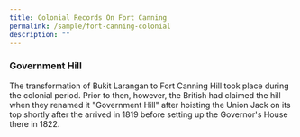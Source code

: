 ```yaml
---
title: Colonial Records On Fort Canning
permalink: /sample/fort-canning-colonial
description: ""
---
```

### **Government Hill**

The transformation of Bukit Larangan to Fort Canning Hill took place during the colonial period. Prior to then, however, the British had claimed the hill when they renamed it "Government Hill" after hoisting the Union Jack on its top shortly after the arrived in 1819 before setting up the Governor's House there in 1822.